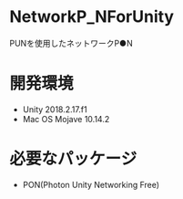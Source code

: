 # NetworkP_NForUnity
PUNを使用したネットワークP●N

# 開発環境
- Unity 2018.2.17.f1
- Mac OS Mojave 10.14.2

# 必要なパッケージ
- PON(Photon Unity Networking Free)
